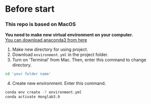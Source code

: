 # Before start
### This repo is based on MacOS 
__You need to make new virtual environment on your computer.__  
[You can download anaconda3 from here](https://www.anaconda.com/download)

1. Make new directory for using project.
2. Download ``environment.yml`` in the project folder.
3. Turn on 'Terminal' from Mac. Then, enter this command to change directory.
 ```bash
 cd 'your folder name'
 ```

4. Create new environment. Enter this command.

```bash
conda env create -f environment.yml 
conda activate Honglab3.9
```